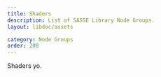 ```yaml
---
title: Shaders
description: List of SASSE Library Node Groups.
layout: libdoc/assets

category: Node Groups
order: 200
---
```


Shaders yo.

